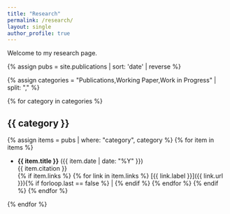 ```yaml
---
title: "Research"
permalink: /research/
layout: single
author_profile: true
---
```


Welcome to my research page.

{% assign pubs = site.publications | sort: 'date' | reverse %}

{% assign categories = "Publications,Working Paper,Work in Progress" | split: "," %}

{% for category in categories %}
## {{ category }}

{% assign items = pubs | where: "category", category %}
{% for item in items %}
- **{{ item.title }}** ({{ item.date | date: "%Y" }})  
  {{ item.citation }}  
  {% if item.links %}
    {% for link in item.links %}
      [{{ link.label }}]({{ link.url }}){% if forloop.last == false %} | {% endif %}
    {% endfor %}
  {% endif %}
{% endfor %}

{% endfor %}
